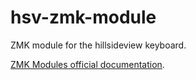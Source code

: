 # hsv-zmk-module
ZMK module for the hillsideview keyboard.

[ZMK Modules official documentation](https://zmk.dev/docs/features/modules).
